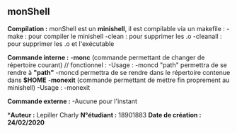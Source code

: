 monShell
---------
**Compilation :**
monShell est un **minishell**, il est compilable via un makefile :
-make : pour compiler le minishell
-clean : pour supprimer les .o
-cleanall : pour supprimer les .o et l'exécutable

**Commande interne :**
-**monc** (commande permettant de changer de répertoire courant) // fonctionnel :
  -Usage :
    -moncd "path" permettra de se rendre à **"path"**
    -moncd permettra de se rendre dans le répertoire contenue dans **$HOME**
-**monexit** (commande permettant de mettre fin proprement au minishell)
  -Usage :
    -monexit

**Commande externe :**
-Aucune pour l'instant





***Auteur :** Lepiller Charly
**N°étudiant :** 18901883
**Date de création : 24/02/2020** 